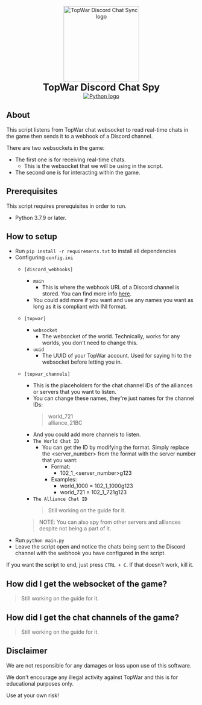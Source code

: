 <p align="center">
    <img src="https://github.com/KeirLoire/topwar-discord-chat/blob/main/img/logo.png?raw=true" width="200" alt="TopWar Discord Chat Sync logo"/><br>
    <b style="font-size:25px">TopWar Discord Chat Spy</b><br>
    <a href="https://www.python.org/downloads/release/python-379/"><img src="https://img.shields.io/badge/python-3.7-00a0dc?label=python&style=flat&logo=python" alt="Python logo"/></a>
</p>

## About

This script listens from TopWar chat websocket to read real-time chats in the game then sends it to a webhook of a Discord channel.

There are two websockets in the game:
- The first one is for receiving real-time chats.
  - This is the websocket that we will be using in the script.
- The second one is for interacting within the game.

## Prerequisites
This script requires prerequisites in order to run.

- Python 3.7.9 or later.

## How to setup
- Run `pip install -r requirements.txt` to install all dependencies
- Configuring `config.ini`
  - `[discord_webhooks]`
    - `main`
      - This is where the webhook URL of a Discord channel is stored. You can find more info [here](https://support.discord.com/hc/en-us/articles/228383668-Intro-to-Webhooks).
    - You could add more if you want and use any names you want as long as it is compliant with INI format.
  - `[topwar]`
    - `websocket`
      - The websocket of the world. Technically, works for any worlds, you don't need to change this.
    - `uuid`
      - The UUID of your TopWar account. Used for saying hi to the websocket before letting you in.
  - `[topwar_channels]`
    - This is the placeholders for the chat channel IDs of the alliances or servers that you want to listen.
    - You can change these names, they're just names for the channel IDs:
      > world_721  
      > alliance_21BC  
    - And you could add more channels to listen.
    - `The World Chat ID`
      - You can get the ID by modifying the format. Simply replace the <server_number> from the format with the server number that you want:
        - Format: 
          - 102_1_<server_number>g123
        - Examples:
          - world_1000 = 102_1_1000g123
          - world_721 = 102_1_721g123
    - `The Alliance Chat ID`
      > Still working on the guide for it.

    > NOTE: You can also spy from other servers and alliances despite not being a part of it.
- Run `python main.py`
- Leave the script open and notice the chats being sent to the Discord channel with the webhook you have configured in the script.

If you want the script to end, just press `CTRL + C`. If that doesn't work, kill it.

## How did I get the websocket of the game?

> Still working on the guide for it.

## How did I get the chat channels of the game?

> Still working on the guide for it.

## Disclaimer

We are not responsible for any damages or loss upon use of this software.

We don't encourage any illegal activity against TopWar and this is for educational purposes only.

Use at your own risk!